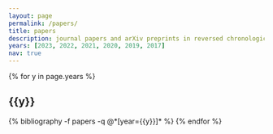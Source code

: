 ```yaml
---
layout: page
permalink: /papers/
title: papers
description: journal papers and arXiv preprints in reversed chronological order.
years: [2023, 2022, 2021, 2020, 2019, 2017]
nav: true
---
```


<div class="publications">

{% for y in page.years %}
  <h2 class="year">{{y}}</h2>
  {% bibliography -f papers -q @*[year={{y}}]* %}
{% endfor %}

</div>
